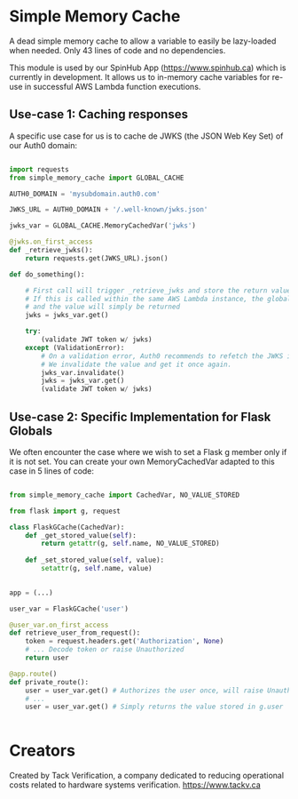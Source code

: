 # Simple Memory Cache

A dead simple memory cache to allow a variable to easily be lazy-loaded when needed. 
Only 43 lines of code and no dependencies.

This module is used by our SpinHub App (https://www.spinhub.ca) which is currently in development. It allows us to in-memory cache variables for re-use in successful AWS Lambda function executions.

## Use-case 1: Caching responses

A specific use case for us is to cache de JWKS (the JSON Web Key Set) of our Auth0 domain:

```python

import requests
from simple_memory_cache import GLOBAL_CACHE

AUTH0_DOMAIN = 'mysubdomain.auth0.com'

JWKS_URL = AUTH0_DOMAIN + '/.well-known/jwks.json'

jwks_var = GLOBAL_CACHE.MemoryCachedVar('jwks')

@jwks.on_first_access
def _retrieve_jwks():
    return requests.get(JWKS_URL).json()

def do_something():

    # First call will trigger _retrieve_jwks and store the return value.
    # If this is called within the same AWS Lambda instance, the global context will still be there
    # and the value will simply be returned
    jwks = jwks_var.get() 

    try:
        (validate JWT token w/ jwks)
    except (ValidationError):
        # On a validation error, Auth0 recommends to refetch the JWKS in case it changed.
        # We invalidate the value and get it once again.
        jwks_var.invalidate()
        jwks = jwks_var.get()
        (validate JWT token w/ jwks)

```

## Use-case 2: Specific Implementation for Flask Globals

We often encounter the case where we wish to set a Flask g member only if it is not set.
You can create your own MemoryCachedVar adapted to this case in 5 lines of code:

```python

from simple_memory_cache import CachedVar, NO_VALUE_STORED

from flask import g, request

class FlaskGCache(CachedVar):
    def _get_stored_value(self):
        return getattr(g, self.name, NO_VALUE_STORED)
    
    def _set_stored_value(self, value):
        setattr(g, self.name, value)   
        

app = (...)

user_var = FlaskGCache('user')

@user_var.on_first_access
def retrieve_user_from_request():
    token = request.headers.get('Authorization', None)
    # ... Decode token or raise Unauthorized
    return user

@app.route()
def private_route():
    user = user_var.get() # Authorizes the user once, will raise Unauthorized if unable.
    # ...
    user = user_var.get() # Simply returns the value stored in g.user
    
```

# Creators

Created by Tack Verification, a company dedicated to reducing operational costs related to hardware systems verification. 
https://www.tackv.ca